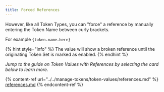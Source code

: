 ```yaml
---
title: Forced References
---
```


However, like all Token Types, you can "force" a reference by manually entering the Token Name between curly brackets.&#x20;

For example `{token.name.here}`

{% hint style="info" %}
The value will show a broken reference until the originating Token Set is marked as enabled.
{% endhint %}

_Jump to the guide on Token Values with References by selecting the card below to learn more._

{% content-ref url="../../manage-tokens/token-values/references.md" %}
[references.md](../../manage-tokens/token-values/references.md)
{% endcontent-ref %}
